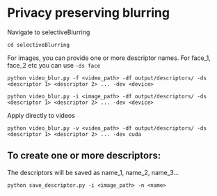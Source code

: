 # Privacy preserving blurring

Navigate to selectiveBlurring

```
cd selectiveBlurring
```


For images, you can provide one or more descriptor names. For face_1, face_2 etc you can use `-ds face`
```
python video_blur.py -f <video_path> -df output/descriptors/ -ds <descriptor 1> <descriptor 2> ... -dev <device>
```

```
python video_blur.py -i <image_path> -df output/descriptors/ -ds <descriptor 1> <descriptor 2> ... -dev <device>
```

Apply directly to videos
```
python video_blur.py -v <video_path> -df output/descriptors/ -ds <descriptor 1> <descriptor 2> ... -dev cuda
```

## To create one or more descriptors:

The descriptors will be saved as name_1, name_2, name_3...

```
python save_descriptor.py -i <image_path> -n <name>
```


